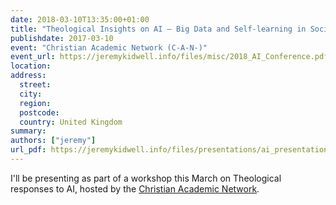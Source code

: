 ```yaml
---
date: 2018-03-10T13:35:00+01:00
title: "Theological Insights on AI – Big Data and Self-learning in Social Research"
publishdate: 2017-03-10
event: "Christian Academic Network (C-A-N-)"
event_url: https://jeremykidwell.info/files/misc/2018_AI_Conference.pdf
location: 
address:
  street:
  city:
  region:
  postcode:
  country: United Kingdom
summary: 
authors: ["jeremy"]
url_pdf: https://jeremykidwell.info/files/presentations/ai_presentation_can_march18.pdf
---
```


I'll be presenting as part of a workshop this March on Theological responses to AI, hosted by the [Christian Academic Network](http://christianacademicnetwork.net).